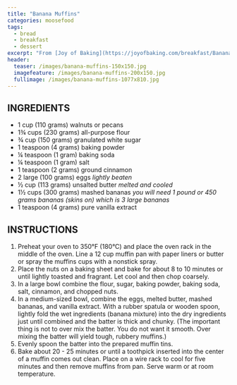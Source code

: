 ```yaml
---
title: "Banana Muffins"
categories: moosefood
tags: 
  - bread
  - breakfast
  - dessert
excerpt: "From [Joy of Baking](https://joyofbaking.com/breakfast/BananaMuffins.html). I halved the recipe to make 6 muffins, and used a bit more than the amount of banana called for. I used larger-sized chopped walnuts, omitted the cinnamon and cut back the sugar to 60 grams (would be 120 grams for the full recipe). Mine took the full 25 minutes to bake."
header:
  teaser: /images/banana-muffins-150x150.jpg
  imagefeature: /images/banana-muffins-200x150.jpg
  fullimage: /images/banana-muffins-1077x810.jpg
---
```


## INGREDIENTS
* 1 cup (110 grams) walnuts or pecans
* 1¾ cups (230 grams) all-purpose flour
* ¾ cup (150 grams) granulated white sugar
* 1 teaspoon (4 grams) baking powder
* ¼ teaspoon (1 gram) baking soda
* ¼ teaspoon (1 gram) salt
* 1 teaspoon (2 grams) ground cinnamon
* 2 large (100 grams) eggs _lightly beaten_
* ½ cup (113 grams) unsalted butter _melted and cooled_
* 1½ cups (300 grams) mashed bananas _you will need 1 pound or 450 grams bananas (skins on) which is 3 large bananas_
* 1 teaspoon (4 grams) pure vanilla extract

## INSTRUCTIONS
1. Preheat your oven to 350°F (180°C) and place the oven rack in the middle of the oven. Line a 12 cup muffin pan with paper liners or butter or spray the muffins cups with a nonstick spray.
2. Place the nuts on a baking sheet and bake for about 8 to 10 minutes or until lightly toasted and fragrant. Let cool and then chop coarsely.
3. In a large bowl combine the flour, sugar, baking powder, baking soda, salt, cinnamon, and chopped nuts. 
4. In a medium-sized bowl, combine the eggs, melted butter, mashed bananas, and vanilla extract. With a rubber spatula or wooden spoon, lightly fold the wet ingredients (banana mixture) into the dry ingredients just until combined and the batter is thick and chunky. (The important thing is not to over mix the batter. You do not want it smooth. Over mixing the batter will yield tough, rubbery muffins.)
5. Evenly spoon the batter into the prepared muffin tins.
6. Bake about 20 - 25 minutes or until a toothpick inserted into the center of a muffin comes out clean. Place on a wire rack to cool for five minutes and then remove muffins from pan. Serve warm or at room temperature.

